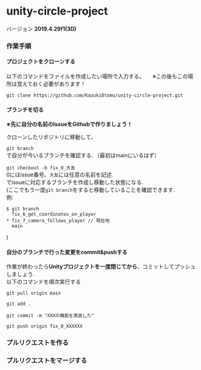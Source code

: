 # unity-circle-project

バージョン
**2019.4.29f1(3D)**

### 作業手順

#### プロジェクトをクローンする
以下のコマンドをファイルを作成したい場所で入力する。　　※この後もこの場所は覚えておく必要があります！

`git clone https://github.com/KazukiOtomo/unity-circle-project.git`  
  
 #### ブランチを切る
**※先に自分の名前のIssueをGithubで作りましょう！**

クローンしたリポジトリに移動して、 
  
`git branch`  
で自分が今いるブランチを確認する.  （最初はmainにいるはず）

`git checkout -b fix_0_大友`  
0にはissue番号、`大友`には任意の名前を記述.  
でissueに対応するブランチを作成し移動した状態になる.  
(ここでもう一度`git branch`をすると移動していることを確認できます.  
例:  
```
$ git branch  
  fix_6_get_coordinates_on_player  
* fix_7_camera_follows_player // 現在地  
  main  
```  
)

#### 自分のブランチで行った変更をcommit&pushする

作業が終わったら**Unityプロジェクトを一度閉じてから**、コミットしてプッシュしましょう.  
以下のコマンドを順次実行する  
  
`git pull origin main`

`git add .`  

`git commit -m "XXXの機能を実装した"`  

`git push origin fix_0_XXXXXX`  
  
### プルリクエストを作る 
  
### プルリクエストをマージする

